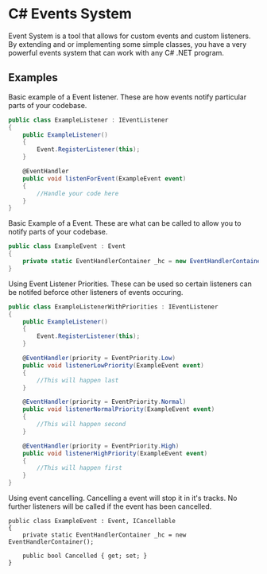 # C# Events System
Event System is a tool that allows for custom events and custom listeners. By extending and or implementing some simple classes, you have a very powerful events system that can work with any C# .NET program.

## Examples

Basic example of a Event listener. These are how events notify particular parts of your codebase.
```C#
public class ExampleListener : IEventListener
{
    public ExampleListener()
    {
    	Event.RegisterListener(this);
    }

    @EventHandler
    public void listenForEvent(ExampleEvent event)
    {
    	//Handle your code here
    }
}
```

Basic Example of a Event. These are what can be called to allow you to notify parts of your codebase.
```C#
public class ExampleEvent : Event
{
    private static EventHandlerContainer _hc = new EventHandlerContainer();
}
```

Using Event Listener Priorities. These can be used so certain listeners can be notifed beforce other listeners of events occuring.
```C#
public class ExampleListenerWithPriorities : IEventListener
{
    public ExampleListener()
    {
    	Event.RegisterListener(this);
    }

    @EventHandler(priority = EventPriority.Low)
    public void listenerLowPriority(ExampleEvent event)
    {
    	//This will happen last
    }

    @EventHandler(priority = EventPriority.Normal)
    public void listenerNormalPriority(ExampleEvent event)
    {
    	//This will happen second
    }

    @EventHandler(priority = EventPriority.High)
    public void listenerHighPriority(ExampleEvent event)
    {
    	//This will happen first
    }
}
```

Using event cancelling. Cancelling a event will stop it in it's tracks. No further listeners will be called if the event has been cancelled.
```
public class ExampleEvent : Event, ICancellable
{
    private static EventHandlerContainer _hc = new EventHandlerContainer();

    public bool Cancelled { get; set; }
}
```
